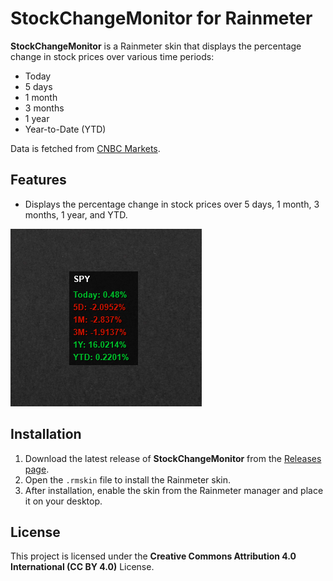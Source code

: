 # StockChangeMonitor for Rainmeter

**StockChangeMonitor** is a Rainmeter skin that displays the percentage change in stock prices over various time periods:  
- Today
- 5 days
- 1 month
- 3 months
- 1 year
- Year-to-Date (YTD)

Data is fetched from [CNBC Markets](https://www.cnbc.com/markets/).

## Features
- Displays the percentage change in stock prices over 5 days, 1 month, 3 months, 1 year, and YTD.

![StockChangeMonitor Screenshot](img.png)

## Installation

1. Download the latest release of **StockChangeMonitor** from the [Releases page](https://github.com/yourusername/StockChangeMonitor/releases).
2. Open the `.rmskin` file to install the Rainmeter skin.
3. After installation, enable the skin from the Rainmeter manager and place it on your desktop.

## License

This project is licensed under the **Creative Commons Attribution 4.0 International (CC BY 4.0)** License.
